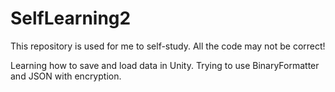 # SelfLearning2
This repository is used for me to self-study. All the code may not be correct!

Learning how to save and load data in Unity. Trying to use BinaryFormatter and JSON with encryption.
